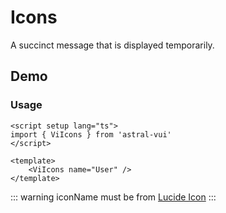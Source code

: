 # Icons

A succinct message that is displayed temporarily.

## Demo

### Usage

```vue
<script setup lang="ts">
import { ViIcons } from 'astral-vui'
</script>

<template>
	<ViIcons name="User" />
</template>
```

::: warning
iconName must be from [Lucide Icon](https://lucide.dev/)
:::
